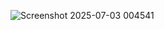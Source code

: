![Screenshot 2025-07-03 004541](https://github.com/user-attachments/assets/63b9b4bd-6d9e-4144-b415-ff71dcf94328)
